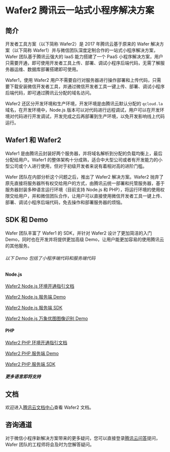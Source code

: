 # Wafer2 腾讯云一站式小程序解决方案

## 简介

开发者工具方案（以下简称 Wafer2）是 2017 年腾讯云基于原来的 Wafer 解决方案（以下简称 Wafer1）并与微信团队深度定制合作的一站式小程序解决方案，Wafer 团队基于腾讯云强大的 IaaS 能力搭建了一个 PaaS 小程序解决方案，用户只需要开通，即可使用开发者工具上传、部署、调试小程序后端代码，无需了解服务器运维、数据库部署搭建即可使用。

Wafer1，使用 Wafer2 用户不需要自行对服务器进行操作部署和上传代码，只需要下载安装微信开发者工具，并通过微信开发者工具一键上传、部署、调试小程序后端代码，即可通过腾讯云分配的域名访问。

Wafer2 还区分开发环境和生产环境，开发环境是由腾讯云默认分配的 `qcloud.la` 域名，在开发环境中，Node.js 版本可以对代码进行远程调试，用户可以在开发环境对代码进行开发调试，开发完成之后再部署到生产环境，以免开发影响线上代码运行。

## Wafer1 和 Wafer2

Wafer1 是由腾讯云封装好两个服务器，并将域名解析到分配的负载均衡上，最后分配给用户。Wafer1 的整体架构十分成熟，适合中大型公司或者有开发能力的小型公司或个人进行使用，但对于初级开发者来说有着相对高的进阶门槛。

Wafer 团队在内部分析这个问题之后，推出了 Wafer2 解决方案。Wafer2 抛弃了原先直接将服务器所有权交给用户的方式，由腾讯云统一部署和托管服务器，基于服务器封装多种语言运行环境（目前支持 Node.js 和 PHP），将运行环境的使用权限交给用户，并和微信团队合作，让用户可以直接使用微信开发者工具一键上传、部署、调试小程序后端代码，免去操作和部署服务器的烦恼。

## SDK 和 Demo

Wafer 团队丰富了 Wafer1 的 SDK，并针对 Wafer2 设计了更加简洁的入门 Demo，同时也在开发并将提供更加高级 Demo，让用户能更加容易的使用腾讯云的其他服务。

###### 以下 Demo 包括了小程序端代码和服务端代码

#### Node.js

[Wafer2 Node.js 环境开通指引文档](https://github.com/tencentyun/wafer2-quickstart-nodejs/blob/master/README.md)

[Wafer2 Node.js 服务端 Demo](https://github.com/tencentyun/wafer2-quickstart-nodejs)

[Wafer2 Node.js 服务端 SDK](https://github.com/tencentyun/wafer2-node-sdk)

[Wafer2 Node.js 万象优图图像识别 Demo](https://github.com/tencentyun/wafer2-ci-nodejs-demo)

#### PHP

[Wafer2 PHP 环境开通指引文档](https://github.com/tencentyun/wafer2-quickstart-php/blob/master/README.md)

[Wafer2 PHP 服务端 Demo](https://github.com/tencentyun/wafer2-quickstart-php)

[Wafer2 PHP 服务端 SDK](https://github.com/tencentyun/wafer-php-server-sdk)

##### 更多语言即将支持

## 文档

欢迎进入[腾讯云文档中心](https://cloud.tencent.com/document/product/619)查看 Wafer2 文档。

## 咨询通道

对于微信小程序新解决方案带来的更多疑问，您可以直接登录[腾讯云问答](https://cloud.tencent.com/developer/ask)提问，Wafer 团队的工程师将会及时为您解答疑问。
